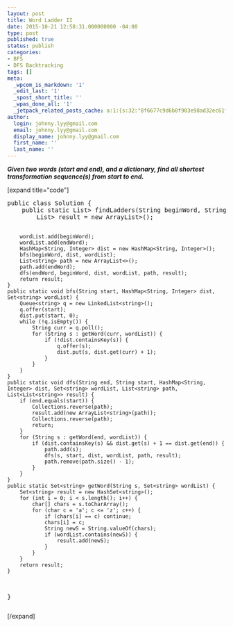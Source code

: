 ```yaml
---
layout: post
title: Word Ladder II
date: 2015-10-21 12:58:31.000000000 -04:00
type: post
published: true
status: publish
categories:
- BFS
- DFS Backtracking
tags: []
meta:
  _wpcom_is_markdown: '1'
  _edit_last: '1'
  _spost_short_title: ''
  _wpas_done_all: '1'
  _jetpack_related_posts_cache: a:1:{s:32:"8f6677c9d6b0f903e98ad32ec61f8deb";a:2:{s:7:"expires";i:1467839066;s:7:"payload";a:3:{i:0;a:1:{s:2:"id";i:433;}i:1;a:1:{s:2:"id";i:1357;}i:2;a:1:{s:2:"id";i:1735;}}}}
author:
  login: johnny.lyy@gmail.com
  email: johnny.lyy@gmail.com
  display_name: johnny.lyy@gmail.com
  first_name: ''
  last_name: ''
---
```

<p><strong><em>Given two words (start and end), and a dictionary, find all shortest transformation sequence(s) from start to end.</em></strong></p>
<p>[expand title="code"]</p>
<pre>
public class Solution {
    public static List<List<string>> findLadders(String beginWord, String endWord, Set<string> wordList) {
        List<List<string>> result = new ArrayList<List<string>>();

        wordList.add(beginWord);
        wordList.add(endWord);
        HashMap<String, Integer> dist = new HashMap<String, Integer>();
        bfs(beginWord, dist, wordList);
        List<string> path = new ArrayList<>();
        path.add(endWord);
        dfs(endWord, beginWord, dist, wordList, path, result);
        return result;
    }
    public static void bfs(String start, HashMap<String, Integer> dist, Set<string> wordList) {
        Queue<string> q = new LinkedList<string>();
        q.offer(start);
        dist.put(start, 0);
        while (!q.isEmpty()) {
            String curr = q.poll();
            for (String s : getWord(curr, wordList)) {
                if (!dist.containsKey(s)) {
                    q.offer(s);
                    dist.put(s, dist.get(curr) + 1);
                }
            }
        }
    }
    public static void dfs(String end, String start, HashMap<String, Integer> dist, Set<string> wordList, List<string> path, List<List<string>> result) {
        if (end.equals(start)) {
            Collections.reverse(path);
            result.add(new ArrayList<string>(path));
            Collections.reverse(path);
            return;
        }
        for (String s : getWord(end, wordList)) {
            if (dist.containsKey(s) && dist.get(s) + 1 == dist.get(end)) {
                path.add(s);
                dfs(s, start, dist, wordList, path, result);
                path.remove(path.size() - 1);
            }
        }
    }
    public static Set<string> getWord(String s, Set<string> wordList) {
        Set<string> result = new HashSet<string>();
        for (int i = 0; i < s.length(); i++) {
            char[] chars = s.toCharArray();
            for (char c = 'a'; c <= 'z'; c++) {
                if (chars[i] == c) continue;
                chars[i] = c;
                String newS = String.valueOf(chars);
                if (wordList.contains(newS)) {
                    result.add(newS);
                }
            }
        }
        return result;
    }
}
</string></string></string></string></string></string></string></string></string></string></string></string></string></string></string></string></pre>
<p>[/expand]</p>
